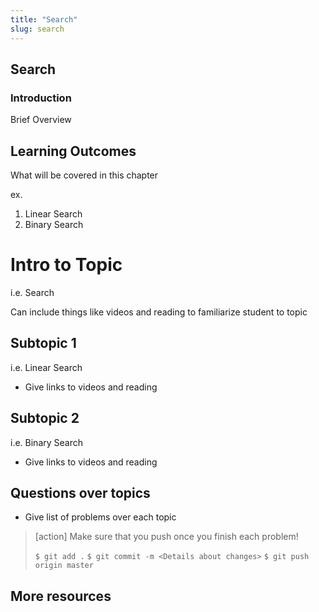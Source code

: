 ```yaml
---
title: "Search"
slug: search
---
```


## Search

### Introduction

Brief Overview

## Learning Outcomes
What will be covered in this chapter

ex.
1. Linear Search
1. Binary Search

# Intro to Topic

i.e. Search

Can include things like videos and reading to familiarize student to topic

## Subtopic 1

i.e. Linear Search

- Give links to videos and reading


## Subtopic 2

i.e. Binary Search

- Give links to videos and reading



## Questions over topics

- Give list of problems over each topic

>[action]
>Make sure that you push once you finish each problem!
>
>```$ git add .```
>```$ git commit -m <Details about changes>```
>```$ git push origin master```

## More resources

